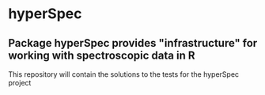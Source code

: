 # hyperSpec
## Package hyperSpec provides "infrastructure" for working with spectroscopic data in R
This repository will contain the solutions to the tests for the hyperSpec project
